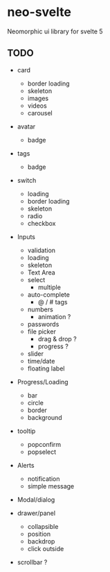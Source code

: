# neo-svelte
Neomorphic ui library for svelte 5

## TODO
- card
  - border loading
  - skeleton
  - images
  - videos
  - carousel
- avatar
  - badge
- tags
    - badge
- switch
    - loading
    - border loading
    - skeleton
    - radio
    - checkbox
- Inputs
    - validation
    - loading
    - skeleton
    - Text Area
    - select
        - multiple
    - auto-complete
        - @ / # tags
    - numbers
        - animation ?
    - passwords
    - file picker
        - drag & drop ?
        - progress ?
    - slider
    - time/date
    - floating label

- Progress/Loading
    - bar
    - circle
    - border
    - background
- tooltip
  - popconfirm
  - popselect

- Alerts
    - notification
    - simple message
- Modal/dialog
- drawer/panel
    - collapsible
    - position
    - backdrop
    - click outside
- scrollbar ?